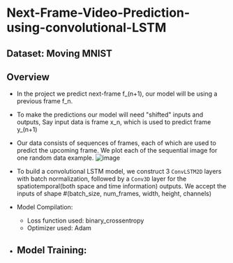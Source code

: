 # Next-Frame-Video-Prediction-using-convolutional-LSTM

## Dataset: Moving MNIST

## Overview 
- In the project we predict next-frame f_(n+1), our model will be using a previous frame f_n. 
- To make the predictions our model will need "shifted" inputs and outputs, Say input data is frame x_n, which is used to predict frame y_(n+1) 
- Our data consists of sequences of frames, each of which are used to predict the upcoming frame. We plot each of the sequential image for one random data example.
![image](https://user-images.githubusercontent.com/109361931/229404696-81f6097b-b7d6-4e89-b824-0cece01baff4.png)

- To build a convolutional LSTM model, we construct 3 `ConvLSTM2D` layers with batch normalization, followed by a `Conv3D` layer for the spatiotemporal(both space and time information) outputs. We accept the inputs of shape #(batch_size, num_frames, width, height, channels)

- Model Compilation: 
  - Loss function used: binary_crossentropy
  - Optimizer used: Adam
  
- Model Training: 
  - 
